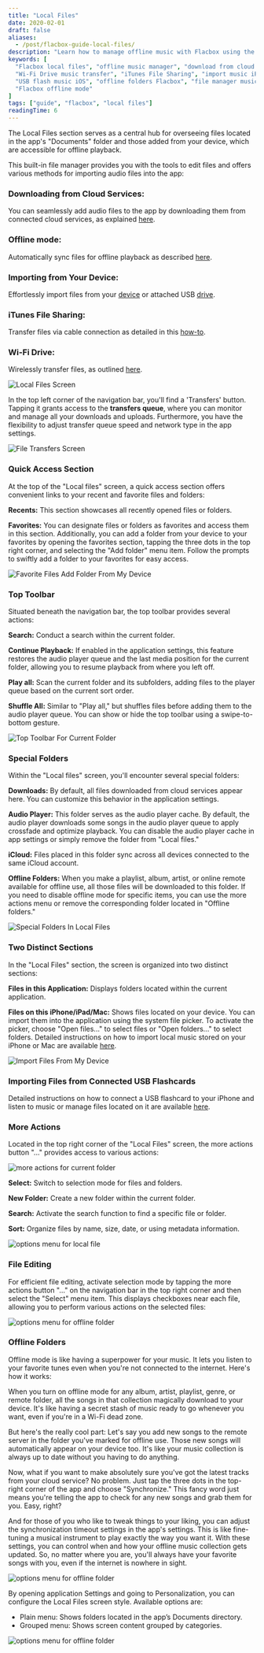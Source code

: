 ```yaml
---
title: "Local Files"
date: 2020-02-01
draft: false
aliases:
  - /post/flacbox-guide-local-files/
description: "Learn how to manage offline music with Flacbox using the Local Files section. Import files from cloud, USB, iTunes, or Wi-Fi, and organize your downloaded music with the built-in file manager."
keywords: [
  "Flacbox local files", "offline music manager", "download from cloud iPhone",
  "Wi-Fi Drive music transfer", "iTunes File Sharing", "import music iPhone",
  "USB flash music iOS", "offline folders Flacbox", "file manager music app",
  "Flacbox offline mode"
]
tags: ["guide", "flacbox", "local files"]
readingTime: 6
---
```


The Local Files section serves as a central hub for overseeing files located in the app's "Documents" folder and those added from your device, which are accessible for offline playback.

This built-in file manager provides you with the tools to edit files and offers various methods for importing audio files into the app:

### Downloading from Cloud Services:
You can seamlessly add audio files to the app by downloading them from connected cloud services, as explained [here](/docs/howto/how-to-upload-my-files-to-the-cloud-storage-and-connect-them-to-evermusic-flacbox-evertag).

### Offline mode:
Automatically sync files for offline playback as described [here](/docs/howto/play-offline-music-in-evermusic-flacbox-download-sync-from-cloud-to-local-files/).

### Importing from Your Device:
Effortlessly import files from your [device](/docs/howto/how-to-play-local-music-stored-on-your-iphone-or-mac) or attached USB [drive](/docs/howto/how-to-connect-a-usb-flashcard-to-the-iphone-and-listen-to-music-or-manage-files-located-on-it).

### iTunes File Sharing:
Transfer files via cable connection as detailed in this [how-to](/docs/howto/how-to-transfer-files-from-my-mac-to-iphone-or-ipad-using-finder).

### Wi-Fi Drive:
Wirelessly transfer files, as outlined [here](/docs/howto/how-to-transfer-files-wirelessly-from-a-computer-to-an-iphone-using-wifi-drive).

![Local Files Screen](21260c_8c3d840b08fc4346b6eb029952ed2ac8~mv2.png)

In the top left corner of the navigation bar, you'll find a 'Transfers' button. Tapping it grants access to the **transfers queue**, where you can monitor and manage all your downloads and uploads. Furthermore, you have the flexibility to adjust transfer queue speed and network type in the app settings.

![File Transfers Screen](21260c_cfc2e77dcb6b4b7a83818c7156591178~mv2.png)

### Quick Access Section
At the top of the "Local files" screen, a quick access section offers convenient links to your recent and favorite files and folders:

**Recents:** This section showcases all recently opened files or folders.

**Favorites:** You can designate files or folders as favorites and access them in this section. Additionally, you can add a folder from your device to your favorites by opening the favorites section, tapping the three dots in the top right corner, and selecting the "Add folder" menu item. Follow the prompts to swiftly add a folder to your favorites for easy access.

![Favorite Files Add Folder From My Device](21260c_b2218535b80c432198dae7eb2100f8dd~mv2.png)

### Top Toolbar
Situated beneath the navigation bar, the top toolbar provides several actions:

**Search:** Conduct a search within the current folder.

**Continue Playback:** If enabled in the application settings, this feature restores the audio player queue and the last media position for the current folder, allowing you to resume playback from where you left off.

**Play all:** Scan the current folder and its subfolders, adding files to the player queue based on the current sort order.

**Shuffle All:** Similar to "Play all," but shuffles files before adding them to the audio player queue. You can show or hide the top toolbar using a swipe-to-bottom gesture.

![Top Toolbar For Current Folder](21260c_a9086274386f4e95b2aa2c1ad4b3f6b2~mv2.png)

### Special Folders
Within the "Local files" screen, you'll encounter several special folders:

**Downloads:** By default, all files downloaded from cloud services appear here. You can customize this behavior in the application settings.

**Audio Player:** This folder serves as the audio player cache. By default, the audio player downloads some songs in the audio player queue to apply crossfade and optimize playback. You can disable the audio player cache in app settings or simply remove the folder from "Local files."

**iCloud:** Files placed in this folder sync across all devices connected to the same iCloud account.

**Offline Folders:** When you make a playlist, album, artist, or online remote available for offline use, all those files will be downloaded to this folder. If you need to disable offline mode for specific items, you can use the more actions menu or remove the corresponding folder located in "Offline folders."

![Special Folders In Local Files](21260c_c0dfe9a1fd18451b9852794fd20bd78d~mv2.png)

### Two Distinct Sections
In the "Local Files" section, the screen is organized into two distinct sections:

**Files in this Application:** Displays folders located within the current application.

**Files on this iPhone/iPad/Mac:** Shows files located on your device. You can import them into the application using the system file picker. To activate the picker, choose "Open files..." to select files or "Open folders..." to select folders. Detailed instructions on how to import local music stored on your iPhone or Mac are available [here](/docs/howto/how-to-play-local-music-stored-on-your-iphone-or-mac).

![Import Files From My Device](21260c_23f2dabf630a4939bd0958ede9f27317~mv2.png)

### Importing Files from Connected USB Flashcards
Detailed instructions on how to connect a USB flashcard to your iPhone and listen to music or manage files located on it are available [here](/docs/howto/how-to-connect-a-usb-flashcard-to-the-iphone-and-listen-to-music-or-manage-files-located-on-it).

### More Actions
Located in the top right corner of the "Local Files" screen, the more actions button "..." provides access to various actions:

![more actions for current folder](21260c_1a65430769354b969d8aeba8cdc3fc4f~mv2.png)

**Select:** Switch to selection mode for files and folders.

**New Folder:** Create a new folder within the current folder.

**Search:** Activate the search function to find a specific file or folder.

**Sort:** Organize files by name, size, date, or using metadata information.

![options menu for local file](21260c_30a190a844394066a3af272a01cbbec0~mv2.png)

### File Editing
For efficient file editing, activate selection mode by tapping the more actions button "..." on the navigation bar in the top right corner and then select the "Select" menu item. This displays checkboxes near each file, allowing you to perform various actions on the selected files:

![options menu for offline folder](21260c_afab03e367e94a628474becc657890ad~mv2.png)

### Offline Folders
Offline mode is like having a superpower for your music. It lets you listen to your favorite tunes even when you're not connected to the internet. Here's how it works:

When you turn on offline mode for any album, artist, playlist, genre, or remote folder, all the songs in that collection magically download to your device. It's like having a secret stash of music ready to go whenever you want, even if you're in a Wi-Fi dead zone.

But here's the really cool part: Let's say you add new songs to the remote server in the folder you've marked for offline use. Those new songs will automatically appear on your device too. It's like your music collection is always up to date without you having to do anything.

Now, what if you want to make absolutely sure you've got the latest tracks from your cloud service? No problem. Just tap the three dots in the top-right corner of the app and choose "Synchronize." This fancy word just means you're telling the app to check for any new songs and grab them for you. Easy, right?

And for those of you who like to tweak things to your liking, you can adjust the synchronization timeout settings in the app's settings. This is like fine-tuning a musical instrument to play exactly the way you want it. With these settings, you can control when and how your offline music collection gets updated. So, no matter where you are, you'll always have your favorite songs with you, even if the internet is nowhere in sight.

![options menu for offline folder](21260c_afab03e367e94a628474becc657890ad~mv2.png)

By opening application Settings and going to Personalization, you can configure the Local Files screen style. Available options are:

- Plain menu: Shows folders located in the app’s Documents directory.
- Grouped menu: Shows screen content grouped by categories.

![options menu for offline folder](21260c_73869fb481b2417289e00e0d9d77f675~mv2.png)